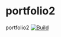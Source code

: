 # portfolio2
portfolio2
[![Build](https://github.com/JustynaKuznikk/portfolio2/workflows/Build/badge.svg)](https://github.com/JustynaKuznikk/portfolio2/portfolio-demo/actions)
